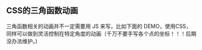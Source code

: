 
## CSS的三角函数动画

三角函数相关的动画并不一定需要用 JS 来写，比如下面的 DEMO，使用CSS，同样可以做到灵活控制在特定角度的动画（千万不要手写各个点的坐标！！！后期没办法维护。)

<CssPanel/> 

<script>
export default {
  data() {
      return {
      }
  }
}
</script>